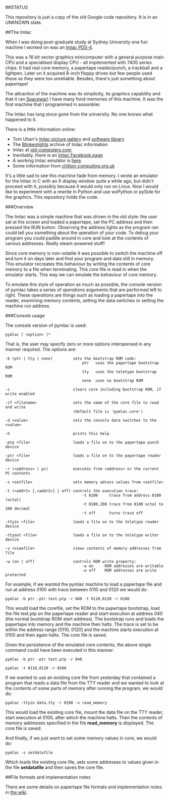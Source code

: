 ##STATUS

This repository is just a copy of the old Google code repository.  It is in
an UNKNOWN state.

##The Imlac

When I was doing post-graduate study at Sydney University one fun machine I
worked on was an [Imlac PDS-4](http://en.wikipedia.org/wiki/Imlac_PDS-1).

This was a 16 bit vector graphics minicomputer with a general purpose main CPU
and a specialised display CPU - all implemented with 7400 series chips.  It had
real core memory, a papertape reader/punch, a trackball and a lightpen.  Later
on it acquired 8-inch floppy drives but few people used these as they were too
unreliable.  Besides, there's just something about papertape!

The attraction of the machine was its simplicity, its graphics capability and
that it ran [Spacewar!](http://en.wikipedia.org/wiki/Spacewar!)  I have many
fond memories of this machine.  It was the first machine that I programmed in
assembler.

The Imlac has long since gone from the university.
No one knows what happened to it.

There is a little information online:

*  Tom Uban's [Imlac picture gallery](http://www.ubanproductions.com/imlac.html) and [software library](http://www.ubanproductions.com/imlac_sw.html)
* The [Blinkenlights](http://www.blinkenlights.com/classiccmp/imlac/) archive of Imlac information
* Imlac at [old-computers.com](http://www.old-computers.com/museum/computer.asp?st=1&c=1295)
* Inevitably, there is an [Imlac Facebook page](http://www.facebook.com/pages/Imlac-PDS-1/124593560918139)
* A working Imlac emulator is [here](http://rottedbits.blogspot.com/2013/05/an-introduction-to-imlac-pds-1.html)
* Some information from [chilton-computing.org.uk](http://www.chilton-computing.org.uk/acd/icf/terminals/p008.htm)

It's a little sad to see this machine fade from memory.  I wrote an emulator for
the Imlac in C with an X display window quite a while ago, but didn't proceed
with it, possibly because it would only run on Linux.  Now I would like to
experiment with a rewrite in Python and use wxPython or pySide for the graphics.
This repository holds the code.

###Overview

The Imlac was a simple machine that was driven in the old style: the user sat at
the screen and loaded a papertape, set the PC address and then pressed the RUN
button.  Observing the address lights as the program ran could tell you
something about the operation of your code.  To debug your program you could
paddle around in core and look at the contents of various addresses.  Really
steam-powered stuff!

Since core memory is non-volatile it was possible to switch the machine off and
turn it on days later and find your program and data still in memory.  This
emulator recreates this behaviour by writing the contents of core memory to a
file when terminating.  This *core* file is read in when the emulator starts.
This way we can emulate the behaviour of core memory.

To emulate this style of operation as much as possible, the console version of
pymlac takes a series of *operations* arguments that are performed left to
right.  These operations are things such as loading a papertape into the reader,
examining memory contents, setting the data switches or setting the machine run
address.

###Console usage

The console version of pymlac is used:

```
pymlac [ <option> ]*
```

That is, the user may specify zero or more options interspersed in any manner
required.  The options are:

```
-b (ptr | tty | none)         sets the bootstrap ROM code:
                                  ptr   uses the papertape bootstrap ROM
                                  tty   uses the teletype bootstrap ROM
                                  none  uses no bootstrap ROM
```
```
-c                            clears core including bootstrap ROM, if write enabled
```
```
-cf <filename>                sets the name of the core file to read and write
                              (default file is 'pymlac.core')
```
```
-d <value>                    sets the console data switches to the <value>
```
```
-h                            prints this help
```
```
-ptp <file>                   loads a file on to the papertape punch device
```
```
-ptr <file>                   loads a file on to the papertape reader device
```
```
-r (<address> | pc)           executes from <address> or the current PC contents
```
```
-s <setfile>                  sets memory adress values from <setfile>
```
```
-t (<addr1> [,<addr2>] | off) controls the execution trace:
                                  -t 0100     trace from address 0100 (octal)
                                  -t 0100,200 trace from 0100 octal to 200 decimal
                                  -t off      turns trace off
```
```
-ttyin <file>                 loads a file on to the teletype reader device
```
```
-ttyout <file>                loads a file on to the teletype writer device
```
```
-v <viewfile>                 views contents of memory addresses from file
```
```
-w (on | off)                 controls ROM write property:
                                  -w on     ROM addresses are writable
                                  -w off    ROM addresses are write protected
```
For example, if we wanted the pymlac machine to load a papertape file and run at
address 0100 with trace between 0110 and 0120 we would do:

    pymlac -b ptr -ptr test.ptp -r 040 -t 0110,0120 -r 0100

This would load the corefile, set the ROM to the papertape bootstrap, load the
file test.ptp on the papertape reader and start execution at address 040 (the
normal bootstrap ROM start address).  The bootstrap runs and loads the papertape
into memory and the machine then halts.  The trace is set to be within the
address range [0110, 0120] and the machine starts execution at 0100 and then
again halts.  The core file is saved.

Given the persistence of the emulated core contents, the above single command could have been executed in this manner:

    pymlac -b ptr -ptr test.ptp -r 040

    pymlac -t 0110,0120 -r 0100

If we wanted to use an existing core file from yesterday that contained a
program that reads a data file from the TTY reader and we wanted to look at the
contents of some parts of memory after running the program, we would do:

    pymlac -ttyin data.tty -r 0100 -v read_memory

This would load the existing core file, mount the data file on the TTY reader,
start execution at 0100, after which the machine halts.  Then the contents of
memory addresses specified in the file **read_memory** is displayed.  The core
file is saved.

And finally, if we just want to set some memory values in core, we would do:

    pymlac -s setdatafile

Which loads the existing core file, sets some addresses to values given in the
file **setdatafile** and then saves the core file.

##File formats and implementation notes

There are some details on papertape file formats and implementation notes
in [the wiki](https://github.com/rzzzwilson/pymlac/wiki).

